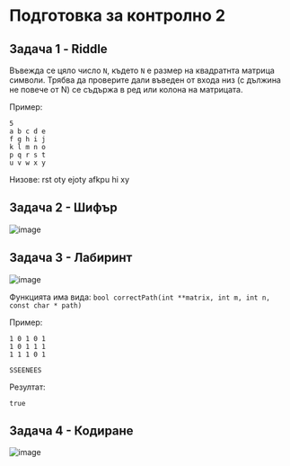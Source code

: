 # Подготовка за контролно 2

## Задача 1 - Riddle

Въвежда се цяло число `N`, където `N` е размер на квадратнта матрица символи. Трябва да проверите дали въведен от входа низ (с дължина не повече от N) се съдържа в ред или колона на матрицата. 

Пример: 

```
5
a b c d e
f g h i j
k l m n o
p q r s t
u v w x y
```
Низове:
rst 
oty 
ejoty
afkpu
hi
xy

## Задача 2 - Шифър
![image](https://user-images.githubusercontent.com/107109124/207642611-d01a9ee7-8580-49b5-a521-547be0f5930b.png)

## Задача 3 - Лабиринт
![image](https://user-images.githubusercontent.com/107109124/207662934-6ec64887-f82a-4768-bdf5-fb56f502e030.png)
  
Функцията има вида: ``` bool correctPath(int **matrix, int m, int n, const char * path) ```

Пример:  
```text
1 0 1 0 1
1 0 1 1 1
1 1 1 0 1

SSEENEES
```
Резултат:  
```text
true
```

## Задача 4 - Кодиране
![image](https://user-images.githubusercontent.com/107109124/207664430-d8c78ca5-5041-4322-8c60-5e18120882df.png)

